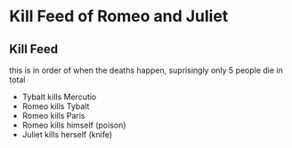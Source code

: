 # Kill Feed of Romeo and Juliet

## Kill Feed

this is in order of when the deaths happen, suprisingly only 5 people die in total

- Tybalt kills Mercutio
- Romeo kills Tybalt
- Romeo kills Paris
- Romeo kills himself (poison)
- Juliet kills herself (knife)
